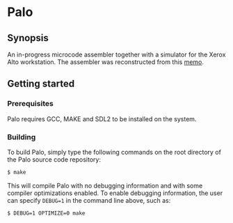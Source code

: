 # Palo

## Synopsis

An in-progress microcode assembler together with a simulator for the Xerox Alto workstation. The assembler was reconstructed from this [memo](http://www.bitsavers.org/pdf/xerox/alto/memos_1974/Alto_Microassembler_Aug74.pdf).

## Getting started

### Prerequisites

Palo requires GCC, MAKE and SDL2 to be installed on the system.

### Building

To build Palo, simply type the following commands on the root directory of the Palo source code repository:

```sh
$ make
```

This will compile Palo with no debugging information and with some compiler optimizations enabled. To enable debugging information, the user can specify `DEBUG=1` in the command line above, such as:

```sh
$ DEBUG=1 OPTIMIZE=0 make
```



